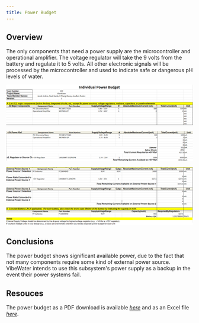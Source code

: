 ```yaml
---
title: Power Budget
---
```


## Overview
The only components that need a power supply are the microcontroller and operational amplifier. The voltage regulator will take the 9 volts from the battery and regulate it to 5 volts. All other electronic signals will be processed by the microcontroller and used to indicate safe or dangerous pH levels of water.

![budget1](budget1.png)

![budget2](budget2.png)

![budget3](budget3.png)

## Conclusions

The power budget shows significant available power, due to the fact that not many components require some kind of external power source. VibeWater intends to use this subsystem's power supply as a backup in the event their power systems fail.

## Resouces

The power budget as a PDF download is available [*here*](Powerbudget.pdf) and as an Excel file [*here*](Powerbudget.xlsx).